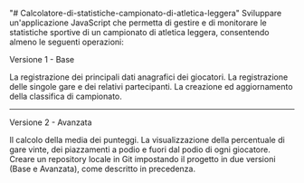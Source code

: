 "# Calcolatore-di-statistiche-campionato-di-atletica-leggera" 
Sviluppare un'applicazione JavaScript che permetta di gestire e di monitorare le statistiche sportive di un campionato di atletica leggera, consentendo almeno le seguenti operazioni:

Versione 1 - Base

La registrazione dei principali dati anagrafici dei giocatori.
La registrazione delle singole gare e dei relativi partecipanti.
La creazione ed aggiornamento della classifica di campionato.

---------------------------------------------------------------------------------------------------------------------------------

Versione 2 - Avanzata

Il calcolo della media dei punteggi.
La visualizzazione della percentuale di gare vinte, dei piazzamenti a podio e fuori dal podio di ogni giocatore.
Creare un repository locale in Git impostando il progetto in due versioni (Base e Avanzata), come descritto in precedenza.
